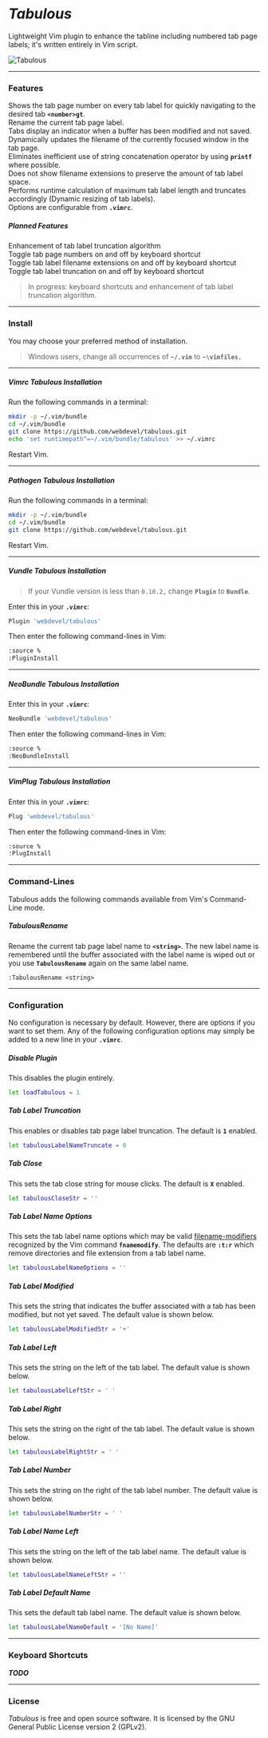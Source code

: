 # *Tabulous*
Lightweight Vim plugin to enhance the tabline including numbered tab page labels; it's written entirely in Vim script.

![Tabulous](http://i.imgur.com/rrh3lIN.gif "Tabulous")

---

### Features
Shows the tab page number on every tab label for quickly navigating to the desired tab **`<number>gt`**.  
Rename the current tab page label.  
Tabs display an indicator when a buffer has been modified and not saved.  
Dynamically updates the filename of the currently focused window in the tab page.  
Eliminates inefficient use of string concatenation operator by using **`printf`** where possible.  
Does not show filename extensions to preserve the amount of tab label space.  
Performs runtime calculation of maximum tab label length and truncates accordingly (Dynamic resizing of tab labels).  
Options are configurable from **`.vimrc`**.  

##### Planned Features
Enhancement of tab label truncation algorithm  
Toggle tab page numbers on and off by keyboard shortcut  
Toggle tab label filename extensions on and off by keyboard shortcut  
Toggle tab label truncation on and off by keyboard shortcut  
> In progress: keyboard shortcuts and enhancement of tab label truncation algorithm.  

---

### Install
You may choose your preferred method of installation.
> Windows users, change all occurrences of **`~/.vim`** to **`~\vimfiles.`**

---

##### Vimrc *Tabulous* Installation
Run the following commands in a terminal:
```sh
mkdir -p ~/.vim/bundle
cd ~/.vim/bundle
git clone https://github.com/webdevel/tabulous.git
echo 'set runtimepath^=~/.vim/bundle/tabulous' >> ~/.vimrc
```
Restart Vim.

---

##### Pathogen *Tabulous* Installation
Run the following commands in a terminal:
```sh
mkdir -p ~/.vim/bundle
cd ~/.vim/bundle
git clone https://github.com/webdevel/tabulous.git
```
Restart Vim.

---

##### Vundle *Tabulous* Installation
> If your Vundle version is less than `0.10.2,` change **`Plugin`** to **`Bundle`**.

Enter this in your **`.vimrc`**:
```sh
Plugin 'webdevel/tabulous'
```
Then enter the following command-lines in Vim:
```sh
:source %
:PluginInstall
```

---

##### NeoBundle *Tabulous* Installation
Enter this in your **`.vimrc`**:
```sh
NeoBundle 'webdevel/tabulous'
```
Then enter the following command-lines in Vim:
```sh
:source %
:NeoBundleInstall
```

---

##### VimPlug *Tabulous* Installation
Enter this in your **`.vimrc`**:
```sh
Plug 'webdevel/tabulous'
```
Then enter the following command-lines in Vim:
```sh
:source %
:PlugInstall
```

---

### Command-Lines
Tabulous adds the following commands available from Vim's Command-Line mode.

##### TabulousRename
Rename the current tab page label name to **`<string>`**. The new label name is remembered until the buffer associated with the label name is wiped out or you use **`TabulousRename`** again on the same label name.

```vimL
:TabulousRename <string>
```

---

### Configuration
No configuration is necessary by default. However, there are options if you want to set them. Any of the following configuration options may simply be added to a new line in your **`.vimrc`**.

##### Disable Plugin
This disables the plugin entirely.
```sh
let loadTabulous = 1
```

##### Tab Label Truncation
This enables or disables tab page label truncation. The default is **`1`** enabled.
```sh
let tabulousLabelNameTruncate = 0
```

##### Tab Close
This sets the tab close string for mouse clicks. The default is **`X`** enabled.
```sh
let tabulousCloseStr = ''
```

##### Tab Label Name Options
This sets the tab label name options which may be valid [filename-modifiers] recognized by the Vim command **`fnamemodify`**. The defaults are **`:t:r`** which remove directories and file extension from a tab label name.
```sh
let tabulousLabelNameOptions = ''
```

##### Tab Label Modified
This sets the string that indicates the buffer associated with a tab has been modified, but not yet saved. The default value is shown below.
```sh
let tabulousLabelModifiedStr = '+'
```

##### Tab Label Left
This sets the string on the left of the tab label. The default value is shown below.
```sh
let tabulousLabelLeftStr = ' '
```
 
##### Tab Label Right
This sets the string on the right of the tab label. The default value is shown below.
```sh
let tabulousLabelRightStr = ' '
```
 
##### Tab Label Number
This sets the string on the right of the tab label number. The default value is shown below.
```sh
let tabulousLabelNumberStr = ' '
```
 
##### Tab Label Name Left
This sets the string on the left of the tab label name. The default value is shown below.
```sh
let tabulousLabelNameLeftStr = ''
```
 
##### Tab Label Default Name
This sets the default tab label name. The default value is shown below.
```sh
let tabulousLabelNameDefault = '[No Name]'
```

---

### Keyboard Shortcuts
**_TODO_**

---

### License
*Tabulous* is free and open source software. It is licensed by the GNU General Public License version 2 (GPLv2).

[filename-modifiers]: http://vimdoc.sourceforge.net/htmldoc/cmdline.html#filename-modifiers

